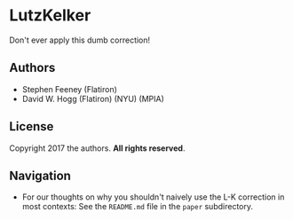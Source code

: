# LutzKelker
Don't ever apply this dumb correction!

## Authors
- Stephen Feeney (Flatiron)
- David W. Hogg (Flatiron) (NYU) (MPIA)

## License
Copyright 2017 the authors. **All rights reserved**.

## Navigation
- For our thoughts on why you shouldn't naively use the L-K correction in most contexts: See the `README.md` file in the `paper` subdirectory.
